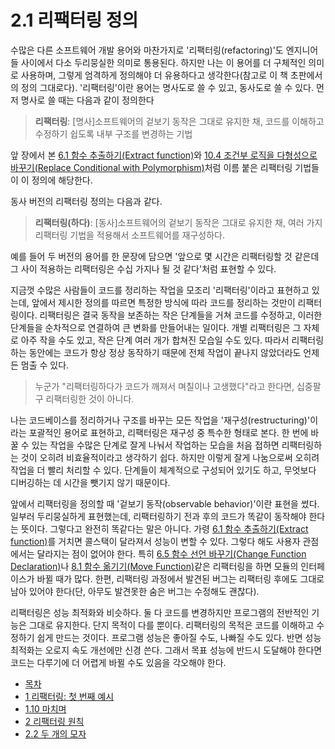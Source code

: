 
# 2.1 리팩터링 정의
수많은 다른 소프트웨어 개발 용어와 마찬가지로 '리팩터링(refactoring)'도 엔지니어들 사이에서 다소 두리뭉실한 의미로 통용된다. 하지만 나는 이 용어를 더 구체적인 의미로 사용하며, 그렇게 엄격하게 정의해야 더 유용하다고 생각한다(참고로 이 책 초판에서의 정의 그대로다). '리팩터링'이란 용어는 명사도로 쓸 수 있고, 동사도로 쓸 수 있다. 먼저 명사로 쓸 때는 다음과 같이 정의한다

> **리팩터링**: [명사]소프트웨어의 겉보기 동작은 그대로 유지한 채, 코드를 이해하고 수정하기 쉽도록 내부 구조를 변경하는 기법

앞 장에서 본 [6.1 함수 추출하기(Extract function)](https://github.com/wonder13662/refactoring-v2/blob/writing/chapter06/6-1.md)와 [10.4 조건부 로직을 다형성으로 바꾸기(Replace Conditional with Polymorphism)](https://github.com/wonder13662/refactoring-v2/blob/writing/chapter10/10-4.md)처럼 이름 붙은 리팩터링 기법들이 이 정의에 해당한다.

동사 버전의 리팩터링 정의는 다음과 같다.

> **리팩터링(하다)**: [동사]소프트웨어의 겉보기 동작은 그대로 유지한 채, 여러 가지 리팩터링 기법을 적용해서 소프트웨어를 재구성하다.

예를 들어 두 버전의 용어를 한 문장에 담으면 '앞으로 몇 시간은 리팩터링할 것 같은데 그 사이 적용하는 리팩터링은 수십 가지나 될 것 같다'처럼 표현할 수 있다.

지금껏 수많은 사람들이 코드를 정리하는 작업을 모조리 '리팩터링'이라고 표현하고 있는데, 앞에서 제시한 정의를 따르면 특정한 방식에 따라 코드를 정리하는 것만이 리팩터링이다. 리팩터링은 결국 동작을 보존하는 작은 단계들을 거쳐 코드를 수정하고, 이러한 단계들을 순차적으로 연결하여 큰 변화를 만들어내는 일이다. 개별 리팩터링은 그 자체로 아주 작을 수도 있고, 작은 단계 여러 개가 합쳐진 모습일 수도 있다. 따라서 리팩터링하는 동안에는 코드가 항상 정상 동작하기 때문에 전체 작업이 끝나지 않았더라도 언제든 멈출 수 있다.

> 누군가 "리팩터링하다가 코드가 깨져서 며칠이나 고생했다"라고 한다면, 십중팔구 리팩터링한 것이 아니다.

나는 코드베이스를 정리하거나 구조를 바꾸는 모든 작업을 '재구성(restructuring)'이라는 포괄적인 용어로 표현하고, 리팩터링은 재구성 중 특수한 형태로 본다. 한 번에 바꿀 수 있는 작업을 수많은 단계로 잘게 나눠서 작업하는 모습을 처음 접하면 리팩터링하는 것이 오히려 비효율적이라고 생각하기 쉽다. 하지만 이렇게 잘게 나눔으로써 오히려 작업을 더 빨리 처리할 수 있다. 단계들이 체계적으로 구성되어 있기도 하고, 무엇보다 디버깅하는 데 시간을 뺏기지 않기 때문이다.

앞에서 리팩터링을 정의할 때 '겉보기 동작(observable behavior)'이란 표현을 썼다. 일부러 두리뭉실하게 표현했는데, 리팩터링하기 전과 후의 코드가 똑같이 동작해야 한다는 뜻이다. 그렇다고 완전히 똑같다는 말은 아니다. 가령 [6.1 함수 추출하기(Extract function)](https://github.com/wonder13662/refactoring-v2/blob/writing/chapter06/6-1.md)를 거치면 콜스택이 달라져서 성능이 변할 수 있다. 그렇다 해도 사용자 관점에서는 달라지는 점이 없어야 한다. 특히 [6.5 함수 선언 바꾸기(Change Function Declaration)](https://github.com/wonder13662/refactoring-v2/blob/writing/chapter06/6-5.md)나 [8.1 함수 옮기기(Move Function)](https://github.com/wonder13662/refactoring-v2/blob/writing/chapter08/8-1.md)같은 리팩터링을 하면 모듈의 인터페이스가 바뀔 때가 많다. 한편, 리팩터링 과정에서 발견된 버그는 리팩터링 후에도 그대로 남아 있어야 한다(단, 아무도 발견못한 숨은 버그는 수정해도 괜찮다).

리팩터링은 성능 최적화와 비슷하다. 둘 다 코드를 변경하지만 프로그램의 전반적인 기능은 그대로 유지한다. 단지 목적이 다를 뿐이다. 리팩터링의 목적은 코드를 이해하고 수정하기 쉽게 만드는 것이다. 프로그램 성능은 좋아질 수도, 나빠질 수도 있다. 반면 성능 최적화는 오로지 속도 개선에만 신경 쓴다. 그래서 목표 성능에 반드시 도달해야 한다면 코드는 다루기에 더 어렵게 바뀔 수도 있음을 각오해야 한다.

- [목차](https://github.com/wonder13662/refactoring-v2/blob/writing)
- [1 리팩터링: 첫 번째 예시](https://github.com/wonder13662/refactoring-v2/blob/writing/chapter01)
- [1.10 마치며](https://github.com/wonder13662/refactoring-v2/blob/writing/chapter01/1-10.md)
- [2 리팩터링 원칙](https://github.com/wonder13662/refactoring-v2/blob/writing/chapter02)
- [2.2 두 개의 모자](https://github.com/wonder13662/refactoring-v2/blob/writing/chapter02/2-2.md)
